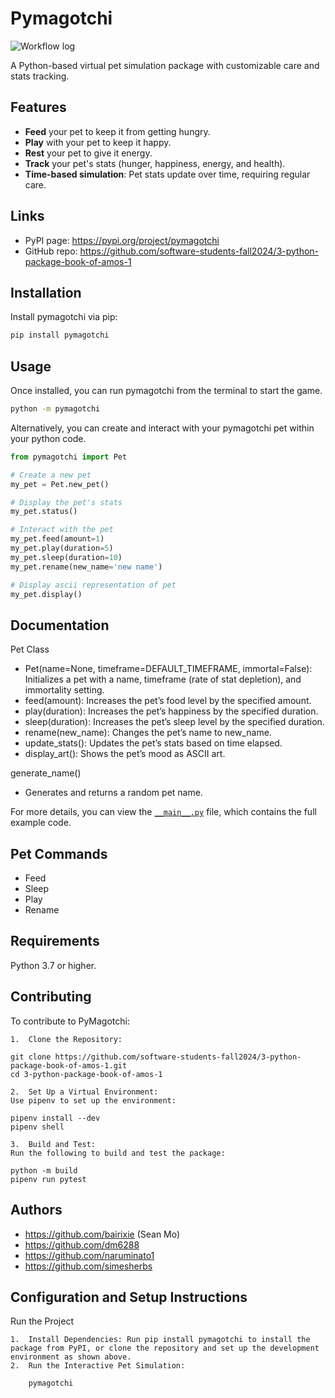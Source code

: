 # Pymagotchi

![Workflow log](https://github.com/software-students-fall2024/3-python-package-book-of-amos-1/actions/workflows/event-logger.yml/badge.svg)

A Python-based virtual pet simulation package with customizable care and stats tracking.

## Features

- **Feed** your pet to keep it from getting hungry.
- **Play** with your pet to keep it happy.
- **Rest** your pet to give it energy.
- **Track** your pet's stats (hunger, happiness, energy, and health).
- **Time-based simulation**: Pet stats update over time, requiring regular care.

## Links
* PyPI page: https://pypi.org/project/pymagotchi
* GitHub repo: https://github.com/software-students-fall2024/3-python-package-book-of-amos-1

## Installation

Install pymagotchi via pip:

```bash
pip install pymagotchi
```

## Usage
Once installed, you can run pymagotchi from the terminal to start the game.
```bash
python -m pymagotchi
```
Alternatively, you can create and interact with your pymagotchi pet within your python code.
```python
from pymagotchi import Pet

# Create a new pet
my_pet = Pet.new_pet()

# Display the pet's stats
my_pet.status()

# Interact with the pet
my_pet.feed(amount=1)
my_pet.play(duration=5)
my_pet.sleep(duration=10)
my_pet.rename(new_name='new name')

# Display ascii representation of pet
my_pet.display()
```
## Documentation

Pet Class

*	Pet(name=None, timeframe=DEFAULT_TIMEFRAME, immortal=False): Initializes a pet with a name, timeframe (rate of stat depletion), and immortality setting.
*	feed(amount): Increases the pet’s food level by the specified amount.
*	play(duration): Increases the pet’s happiness by the specified duration.
*	sleep(duration): Increases the pet’s sleep level by the specified duration.
*	rename(new_name): Changes the pet’s name to new_name.
*	update_stats(): Updates the pet’s stats based on time elapsed.
*	display_art(): Shows the pet’s mood as ASCII art.

generate_name()

*	Generates and returns a random pet name.

For more details, you can view the [`__main__.py`](https://github.com/software-students-fall2024/3-python-package-book-of-amos-1/blob/pypi-uploading/pymagotchi/__main__.py) file, which contains the full example code.

## Pet Commands

* Feed
* Sleep
* Play
* Rename

## Requirements
Python 3.7 or higher.

## Contributing

To contribute to PyMagotchi:

	1.	Clone the Repository: 

    git clone https://github.com/software-students-fall2024/3-python-package-book-of-amos-1.git
    cd 3-python-package-book-of-amos-1

    2.	Set Up a Virtual Environment:
    Use pipenv to set up the environment:

    pipenv install --dev
    pipenv shell

    3.	Build and Test:
    Run the following to build and test the package:

    python -m build
    pipenv run pytest


## Authors
* https://github.com/bairixie (Sean Mo)
* https://github.com/dm6288
* https://github.com/naruminato1
* https://github.com/simesherbs

## Configuration and Setup Instructions
Run the Project

	1.	Install Dependencies: Run pip install pymagotchi to install the package from PyPI, or clone the repository and set up the development environment as shown above.
	2.	Run the Interactive Pet Simulation:
    
        pymagotchi
